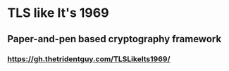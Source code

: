 # TLS like It's 1969
## Paper-and-pen based cryptography framework
### https://gh.thetridentguy.com/TLSLikeIts1969/